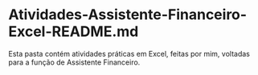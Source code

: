 # Atividades-Assistente-Financeiro-Excel-README.md
Esta pasta contém atividades práticas em Excel, feitas por mim, voltadas para a função de Assistente Financeiro.
